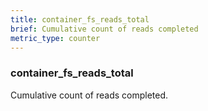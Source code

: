 ```yaml
---
title: container_fs_reads_total
brief: Cumulative count of reads completed
metric_type: counter
---
```

### container_fs_reads_total

Cumulative count of reads completed.